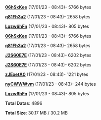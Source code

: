 [**06hSxKee**](/data/06hSxKee.txt) (17/01/23 - 08:43)- 5766 bytes

[**q81Fh3a2**](/data/q81Fh3a2.txt) (17/01/23 - 08:43)- 2658 bytes

[**Lqzw6hFn**](/data/Lqzw6hFn.txt) (17/01/23 - 08:43)- 805 bytes

[**06hSxKee**](/data/06hSxKee.txt) (17/01/23 - 08:43)- 5766 bytes

[**q81Fh3a2**](/data/q81Fh3a2.txt) (17/01/23 - 08:43)- 2658 bytes

[**J2S60E7E**](/data/J2S60E7E.txt) (17/01/23 - 08:43)- 6202 bytes

[**J2S60E7E**](/data/J2S60E7E.txt) (17/01/23 - 08:43)- 6202 bytes

[**zJExetA0**](/data/zJExetA0.txt) (17/01/23 - 08:43)- 1221 bytes

[**nyCWWWvm**](/data/nyCWWWvm.txt) (17/01/23 - 08:43)- 244 bytes

[**Lqzw6hFn**](/data/Lqzw6hFn.txt) (17/01/23 - 08:43)- 805 bytes

**Total Datas**: 4896

**Total Size**: 30.17 MB / 30.2 MB